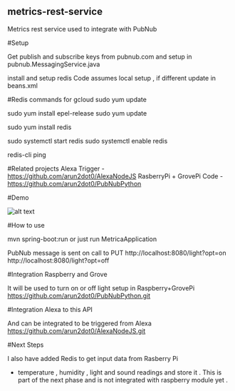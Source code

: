 ## metrics-rest-service

Metrics rest service used to integrate with PubNub

#Setup

Get publish and subscribe keys from pubnub.com
and setup in pubnub.MessagingService.java

install and setup redis
Code assumes local setup , if different update in beans.xml


#Redis commands for gcloud
sudo yum update


sudo yum install epel-release
sudo yum update

sudo yum install redis

sudo systemctl start redis
sudo systemctl enable redis

redis-cli ping


#Related projects
Alexa Trigger - https://github.com/arun2dot0/AlexaNodeJS
RasberryPi + GrovePi Code - https://github.com/arun2dot0/PubNubPython



#Demo


![alt text](http://i.imgur.com/CbwxkHh.gifv)



#How to use

mvn spring-boot:run 
or just run MetricaApplication

PubNub message is sent on call to 
PUT
http://localhost:8080/light?opt=on
http://localhost:8080/light?opt=off




#Integration Raspberry and Grove

It will be used to turn on or off light setup in Raspberry+GrovePi
https://github.com/arun2dot0/PubNubPython.git

#Integration Alexa to this API

And can be integrated to be triggered from Alexa 
https://github.com/arun2dot0/AlexaNodeJS.git

#Next Steps

I also have added Redis to get input data from Rasberry Pi
 - temperature , humidity , light and sound readings 
 and store it . This is part of the next phase and is not integrated
 with raspberry module yet .
 
 